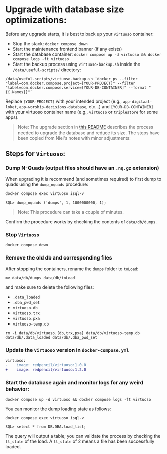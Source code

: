 # Upgrade with database size optimizations:

Before any upgrade starts, it is best to back up your `virtuoso` container:
* Stop the stack: `docker compose down`
* Start the maintenance frontend banner (if any exists)
* Start the database container: `docker compose up -d virtuoso && docker compose logs -ft virtuoso`
* Start the backup process using `virtuoso-backup.sh` inside the `/data/useful-scripts/` directory:
```shell
/data/useful-scripts/virtuoso-backup.sh `docker ps --filter "label=com.docker.compose.project=[YOUR-PROJECT]" --filter "label=com.docker.compose.service=[YOUR-DB-CONTAINER]" --format "{{.Names}}"`
```

Replace `[YOUR-PROJECT]` with your intended project (e.g., `app-digitaal-loket`, `app-worship-decisions-database`, etc...) and `[YOUR-DB-CONTAINER]` with your virtuoso container name (e.g., `virtuoso` or `triplestore` for some apps).

> Note: The upgrade section in [this README](https://github.com/redpencilio/docker-virtuoso/blob/dec36bd4a5ed4191c42e0a9b5ca979d67bc22cfe/README.md#upgrading) describes the process needed to upgrade the database and reduce its size. The steps have been copied from Niel's notes with minor adjustments:

## Steps for `Virtuoso`:

### Dump N-Quads (output files should have an `.nq.gz` extension)

When upgrading it is recommend (and sometimes required) to first dump to quads using the `dump_nquads` procedure:

```shell
docker compose exec virtuoso isql-v
```

```shell
SQL> dump_nquads ('dumps', 1, 1000000000, 1);
```

> Note: This procedure can take a couple of minutes.

Confirm the procedure works by checking the contents of `data/db/dumps`.

### Stop `Virtuoso`

```shell
docker compose down
```

### Remove the old db and corresponding files

After stopping the containers, rename the `dumps` folder to `toLoad`:

```shell
mv data/db/dumps data/db/toLoad
```

and make sure to delete the following files:

* `.data_loaded`
* `.dba_pwd_set`
* `virtuoso.db`
* `virtuoso.trx`
* `virtuoso.pxa`
* `virtuoso-temp.db`

```shell
rm -i data/db/virtuoso.{db,trx,pxa} data/db/virtuoso-temp.db data/db/.data_loaded data/db/.dba_pwd_set
```

### Update the `Virtuoso` version in `docker-compose.yml`

```diff
virtuoso:
-    image: redpencil/virtuoso:1.0.0
+    image: redpencil/virtuoso:1.2.0
```

### Start the database again and monitor logs for any weird behavior:

```shell
docker compose up -d virtuoso && docker compose logs -ft virtuoso
```

You can monitor the dump loading state as follows:

```shell
docker compose exec virtuoso isql-v
```

```shell
SQL> select * from DB.DBA.load_list;
```

The query will output a table; you can validate the process by checking the `ll_state` of the load. A `ll_state` of 2 means a file has been successfully loaded.